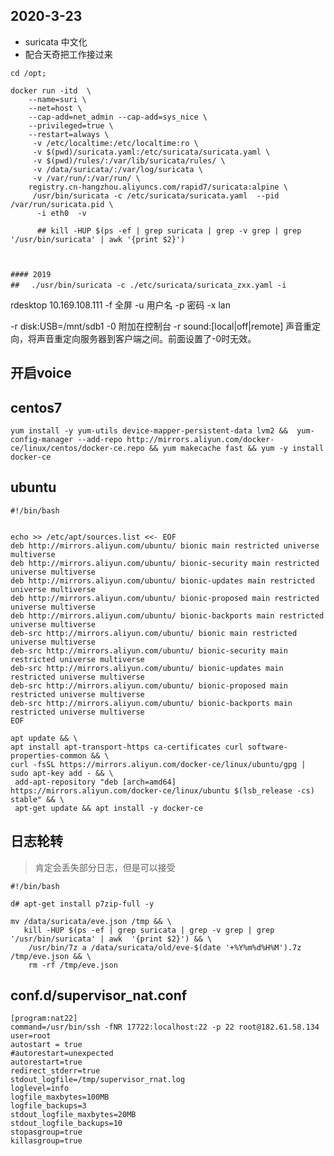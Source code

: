 ##  2020-3-23
- suricata 中文化 
- 配合天奇把工作接过来

 
```
cd /opt; 

```
    docker run -itd  \
        --name=suri \
        --net=host \
        --cap-add=net_admin --cap-add=sys_nice \
        --privileged=true \
        --restart=always \
         -v /etc/localtime:/etc/localtime:ro \
         -v $(pwd)/suricata.yaml:/etc/suricata/suricata.yaml \
         -v $(pwd)/rules/:/var/lib/suricata/rules/ \
         -v /data/suricata/:/var/log/suricata \
         -v /var/run/:/var/run/ \
        registry.cn-hangzhou.aliyuncs.com/rapid7/suricata:alpine \
         /usr/bin/suricata -c /etc/suricata/suricata.yaml  --pid /var/run/suricata.pid \
          -i eth0  -v

          ## kill -HUP $(ps -ef | grep suricata | grep -v grep | grep '/usr/bin/suricata' | awk '{print $2}')
```


#### 2019
## 　./usr/bin/suricata -c ./etc/suricata/suricata_zxx.yaml -i 

```
rdesktop 10.169.108.111
-f 全屏
-u 用户名
-p 密码
-x lan

-r disk:USB=/mnt/sdb1
-0 附加在控制台
-r sound:[local|off|remote] 声音重定向，将声音重定向服务器到客户端之间。前面设置了-0时无效。

## 开启voice 



## centos7 
```
yum install -y yum-utils device-mapper-persistent-data lvm2 &&  yum-config-manager --add-repo http://mirrors.aliyun.com/docker-ce/linux/centos/docker-ce.repo && yum makecache fast && yum -y install docker-ce
```

## ubuntu 
```
#!/bin/bash 


echo >> /etc/apt/sources.list <<- EOF
deb http://mirrors.aliyun.com/ubuntu/ bionic main restricted universe multiverse
deb http://mirrors.aliyun.com/ubuntu/ bionic-security main restricted universe multiverse
deb http://mirrors.aliyun.com/ubuntu/ bionic-updates main restricted universe multiverse
deb http://mirrors.aliyun.com/ubuntu/ bionic-proposed main restricted universe multiverse
deb http://mirrors.aliyun.com/ubuntu/ bionic-backports main restricted universe multiverse
deb-src http://mirrors.aliyun.com/ubuntu/ bionic main restricted universe multiverse
deb-src http://mirrors.aliyun.com/ubuntu/ bionic-security main restricted universe multiverse
deb-src http://mirrors.aliyun.com/ubuntu/ bionic-updates main restricted universe multiverse
deb-src http://mirrors.aliyun.com/ubuntu/ bionic-proposed main restricted universe multiverse
deb-src http://mirrors.aliyun.com/ubuntu/ bionic-backports main restricted universe multiverse
EOF

apt update && \
apt install apt-transport-https ca-certificates curl software-properties-common && \
curl -fsSL https://mirrors.aliyun.com/docker-ce/linux/ubuntu/gpg | sudo apt-key add - && \
 add-apt-repository "deb [arch=amd64] https://mirrors.aliyun.com/docker-ce/linux/ubuntu $(lsb_release -cs) stable" && \
 apt-get update && apt install -y docker-ce 
```


##  日志轮转

> 肯定会丢失部分日志，但是可以接受
```shell 
#!/bin/bash 

d# apt-get install p7zip-full -y

mv /data/suricata/eve.json /tmp && \
   kill -HUP $(ps -ef | grep suricata | grep -v grep | grep '/usr/bin/suricata' | awk  '{print $2}') && \
    /usr/bin/7z a /data/suricata/old/eve-$(date '+%Y%m%d%H%M').7z  /tmp/eve.json && \
	rm -rf /tmp/eve.json 
```

##  conf.d/supervisor_nat.conf 
```
[program:nat22]
command=/usr/bin/ssh -fNR 17722:localhost:22 -p 22 root@182.61.58.134
user=root
autostart = true
#autorestart=unexpected
autorestart=true
redirect_stderr=true
stdout_logfile=/tmp/supervisor_rnat.log
loglevel=info
logfile_maxbytes=100MB
logfile_backups=3
stdout_logfile_maxbytes=20MB
stdout_logfile_backups=10
stopasgroup=true
killasgroup=true
```